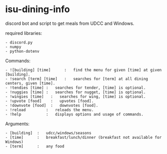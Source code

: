 # isu-dining-info
discord bot and script to get meals from UDCC and Windows.

required libraries: 

    - discord.py   
    - numpy
    - python-dotenv

Commands:

    - ![building] [time]      :   find the menu for given [time] at given [building].
    - !search [term] [time]   :   searches for [term] at all dining centers, given [time].
    - !tendies [time] :   searches for tender, [time] is optional.
    - !nuggies [time] :   searches for nugget, [time] is optional.
    - !wingies [time]   :   searches for wing, [time] is optional.
    - !upvote [food]    :   upvotes [food].
    - !downvote [food]  :   downvotes [food].
    - !reload         :   reloads the menu.
    - !help           :   displays options and usage of commands.


Arguments:
    
    - [building]  :   udcc/windows/seasons
    - [time]      :   breakfast/lunch/dinner (breakfast not available for Windows)
    - [term]      :   any food

